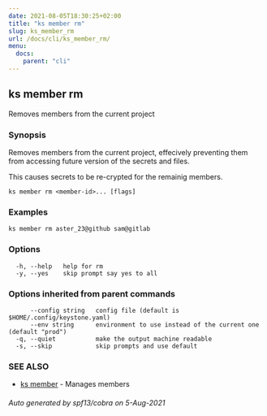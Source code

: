 ```yaml
---
date: 2021-08-05T18:30:25+02:00
title: "ks member rm"
slug: ks_member_rm
url: /docs/cli/ks_member_rm/
menu:
  docs:
    parent: "cli"
---
```

## ks member rm

Removes members from the current project

### Synopsis

Removes members from the current project,
effecively preventing them from accessing future version
of the secrets and files.

This causes secrets to be re-crypted for the remainig members.

```
ks member rm <member-id>... [flags]
```

### Examples

```
ks member rm aster_23@github sam@gitlab
```

### Options

```
  -h, --help   help for rm
  -y, --yes    skip prompt say yes to all
```

### Options inherited from parent commands

```
      --config string   config file (default is $HOME/.config/keystone.yaml)
      --env string      environment to use instead of the current one (default "prod")
  -q, --quiet           make the output machine readable
  -s, --skip            skip prompts and use default
```

### SEE ALSO

* [ks member](/docs/cli/ks_member/)	 - Manages members

###### Auto generated by spf13/cobra on 5-Aug-2021
